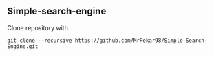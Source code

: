 ## Simple-search-engine

Clone repository with 

`git clone --recursive https://github.com/MrPekar98/Simple-Search-Engine.git`